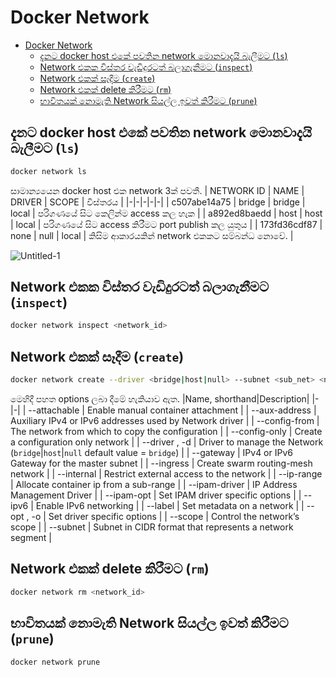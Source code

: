 # Docker Network

- [Docker Network](#docker-network)
  - [දැනට docker host එකේ පවතින network මොනවාදැයි බැලීමට (`ls`)](#දැනට-docker-host-එකේ-පවතින-network-මොනවාදැයි-බැලීමට-ls)
  - [Network එකක විස්තර වැඩිදුරටත් බලාගැනීමට (`inspect`)](#network-එකක-විස්තර-වැඩිදුරටත්-බලාගැනීමට-inspect)
  - [Network එකක් සෑදීම (`create`)](#network-එකක්-සෑදීම-create)
  - [Network එකක් delete කිරීමට (`rm`)](#network-එකක්-delete-කිරීමට-rm)
  - [භාවිතයක් නොමැති Network සියල්ල ඉවත් කිරීමට (`prune`)](#භාවිතයක්-නොමැති-network-සියල්ල-ඉවත්-කිරීමට-prune)


## දැනට docker host එකේ පවතින network මොනවාදැයි බැලීමට (`ls`)
```bash
docker network ls
```
සාමාන්‍යයෙන docker host එක network 3ක් පවතී.
| NETWORK ID | NAME | DRIVER | SCOPE | විස්තරය |
|-|-|-|-|-|
| c507abe14a75 | bridge | bridge | local | පරිගණයේ සිට කෙලින්ම access කල හැක |
| a892ed8baedd | host | host | local | පරිගණයේ සිට access කිරීමට port publish කල යුතුය |
| 173fd36cdf87 | none | null | local | කිසිම ආකාරයකින් network එකකට සම්බන්ධ නොවේ. |

![Untitled-1](https://user-images.githubusercontent.com/117719820/229348893-20ef9da6-91b7-4cdd-ba69-e32f63a4ea4d.jpg)

## Network එකක විස්තර වැඩිදුරටත් බලාගැනීමට (`inspect`)

```bash
docker network inspect <network_id>
```

## Network එකක් සෑදීම (`create`)

```bash
docker network create --driver <bridge|host|null> --subnet <sub_net> <network_name>
```
මෙහිදී පහත options ලබා දීමේ හැකියාව ඇත.
|Name, shorthand|Description|
|-|-|
| --attachable | Enable manual container attachment |
| --aux-address | Auxiliary IPv4 or IPv6 addresses used by Network driver |
| --config-from | The network from which to copy the configuration |
| --config-only | Create a configuration only network |
| --driver , -d | Driver to manage the Network (`bridge`|`host`|`null` default value = `bridge`)  |
| --gateway | IPv4 or IPv6 Gateway for the master subnet |
| --ingress | Create swarm routing-mesh network |
| --internal | Restrict external access to the network |
| --ip-range | Allocate container ip from a sub-range |
| --ipam-driver | IP Address Management Driver |
| --ipam-opt | Set IPAM driver specific options |
| --ipv6 | Enable IPv6 networking |
| --label | Set metadata on a network |
| --opt , -o | Set driver specific options |
| --scope | Control the network’s scope |
| --subnet | Subnet in CIDR format that represents a network segment |

## Network එකක් delete කිරීමට (`rm`)

```bash
docker network rm <network_id>
```

## භාවිතයක් නොමැති Network සියල්ල ඉවත් කිරීමට (`prune`)

```bash
docker network prune
```


